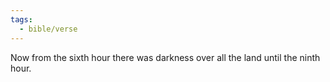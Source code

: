 ```yaml
---
tags:
  - bible/verse
---
```

Now from the sixth hour there was darkness over all the land until the ninth hour.